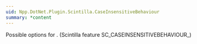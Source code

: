 ```yaml
---
uid: Npp.DotNet.Plugin.Scintilla.CaseInsensitiveBehaviour
summary: *content
---
```


Possible options for <xref href="Npp.DotNet.Plugin.IScintillaGateway.AutoCSetCaseInsensitiveBehaviour(Npp.DotNet.Plugin.Scintilla.CaseInsensitiveBehaviour)" data-throw-if-not-resolved="false"></xref>. (Scintilla feature SC_CASEINSENSITIVEBEHAVIOUR_)
